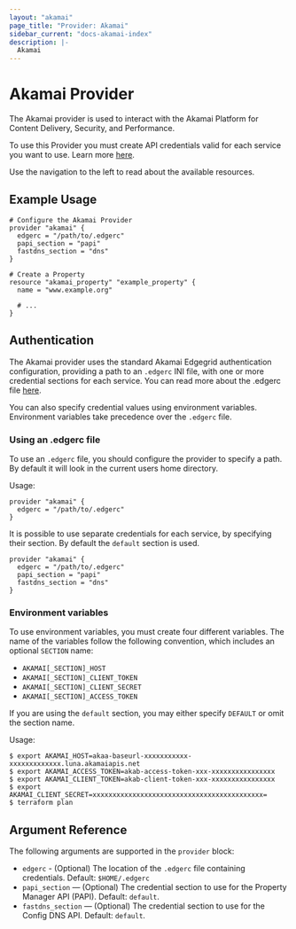 ```yaml
---
layout: "akamai"
page_title: "Provider: Akamai"
sidebar_current: "docs-akamai-index"
description: |-
  Akamai
---
```


# Akamai Provider

The Akamai provider is used to interact with the Akamai Platform for Content
Delivery, Security, and Performance.

To use this Provider you must create API credentials valid for each service you want to
use. Learn more [here](https://developer.akamai.com/introduction/Prov_Creds.html).

Use the navigation to the left to read about the available resources.

## Example Usage

```hcl
# Configure the Akamai Provider
provider "akamai" {
  edgerc = "/path/to/.edgerc"
  papi_section = "papi"
  fastdns_section = "dns"
}

# Create a Property
resource "akamai_property" "example_property" {
  name = "www.example.org"

  # ...
}
```

## Authentication

The Akamai provider uses the standard Akamai Edgegrid authentication configuration,
providing a path to an `.edgerc` INI file, with one or more credential sections for each
service. You can read more about the .edgerc file [here](https://developer.akamai.com/introduction/Conf_Client.html#edgercformat). 

You can also specify credential values using environment variables. Environment variables take precedence over the `.edgerc` file. 

### Using an .edgerc file

To use an `.edgerc` file, you should configure the provider to specify a path. By
default it will look in the current users home directory. 

Usage:

```hcl
provider "akamai" {
  edgerc = "/path/to/.edgerc"
}
```

It is possible to use separate credentials for each service, by specifying their section. By
default the `default` section is used.

```hcl
provider "akamai" {
  edgerc = "/path/to/.edgerc"
  papi_section = "papi"
  fastdns_section = "dns"
}
```

### Environment variables

To use environment variables, you must create four different variables. The name
of the variables follow the following convention, which includes an optional `SECTION` name:

- `AKAMAI[_SECTION]_HOST`
- `AKAMAI[_SECTION]_CLIENT_TOKEN`
- `AKAMAI[_SECTION]_CLIENT_SECRET`
- `AKAMAI[_SECTION]_ACCESS_TOKEN`

If you are using the `default` section, you may either specify `DEFAULT` or omit the section name.

Usage:

```
$ export AKAMAI_HOST=akaa-baseurl-xxxxxxxxxxx-xxxxxxxxxxxxx.luna.akamaiapis.net
$ export AKAMAI_ACCESS_TOKEN=akab-access-token-xxx-xxxxxxxxxxxxxxxx
$ export AKAMAI_CLIENT_TOKEN=akab-client-token-xxx-xxxxxxxxxxxxxxxx
$ export AKAMAI_CLIENT_SECRET=xxxxxxxxxxxxxxxxxxxxxxxxxxxxxxxxxxxxxxxxxxx=
$ terraform plan
```

## Argument Reference

The following arguments are supported in the `provider` block:

* `edgerc` - (Optional) The location of the `.edgerc` file containing credentials. Default: `$HOME/.edgerc`
* `papi_section` — (Optional) The credential section to use for the Property Manager API (PAPI). Default: `default`.
* `fastdns_section` — (Optional) The credential section to use for the Config DNS API. Default: `default`.

